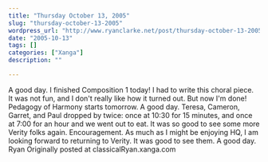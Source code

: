 ```yaml
---
title: "Thursday October 13, 2005"
slug: "thursday-october-13-2005"
wordpress_url: "http://www.ryanclarke.net/post/thursday-october-13-2005/"
date: "2005-10-13"
tags: []
categories: ["Xanga"]
description: ""

---
```


A good day.
 I finished Composition 1 today! I had to write this choral piece. It was not fun, and I don't really like how it turned out. But now I'm done! Pedagogy of Harmony starts tomorrow.
 A good day.
 Teresa, Cameron, Garret, and Paul dropped by twice: once at 10:30 for 15 minutes, and once at 7:00 for an hour and we went out to eat. It was so good to see some more Verity folks again. Encouragement. As much as I might be enjoying HQ, I am looking forward to returning to Verity. It was good to see them.
 A good day.
 Ryan
Originally posted at classicalRyan.xanga.com

